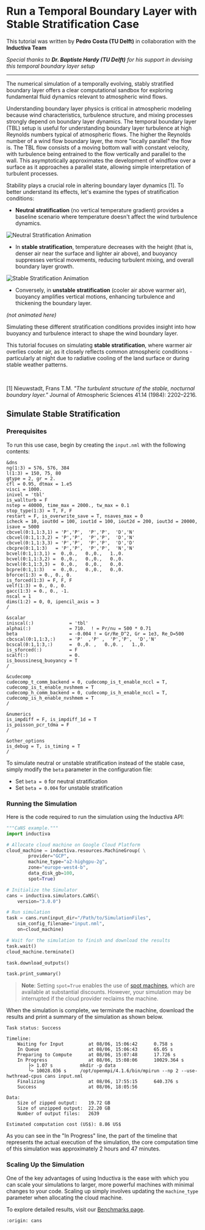 # Run a Temporal Boundary Layer with Stable Stratification Case

This tutorial was written by **Pedro Costa (TU Delft)** in collaboration with the **Inductiva Team**

*Special thanks to **Dr. Baptiste Hardy (TU Delft)** for his support in devising this temporal boundary layer setup*

---

The numerical simulation of a temporally evolving, stably stratified boundary
layer offers a clear computational sandbox for exploring fundamental fluid
dynamics relevant to atmospheric wind flows.

Understanding boundary layer physics is critical in atmospheric modeling because wind characteristics, turbulence structure, 
and mixing processes strongly depend on boundary layer dynamics. The temporal boundary layer (TBL) setup is useful for understanding
boundary layer turbulence at high Reynolds numbers typical of atmospheric flows. The higher the Reynolds number 
of a wind flow boundary layer, the more "locally parallel" the flow is. The TBL flow consists of a moving bottom wall with 
constant velocity, with turbulence being entrained to the flow vertically and parallel to the wall. This asymptotically approximates 
the development of windflow over a surface as it approaches a parallel state, allowing simple interpretation of turbulent processes.

Stability plays a crucial role in altering boundary layer dynamics [1]. To better understand its effects, let's examine the types of stratification conditions:

- **Neutral stratification** (no vertical temperature gradient) provides a baseline scenario where temperature doesn't affect the wind turbulence dynamics.

<img src="_static/tempField_neutralTDBL.gif" alt="Neutral Stratification Animation"/>

- In **stable stratification**, temperature decreases with the height (that is, denser air near the surface and lighter air above), and buoyancy suppresses vertical movements, reducing turbulent mixing, and overall boundary layer growth.

<img src="_static/tempField_stableTDBL.gif" alt="Stable Stratification Animation"/>

- Conversely, in **unstable stratification** (cooler air above warmer air), buoyancy amplifies vertical motions, enhancing turbulence and thickening the boundary layer.

*(not animated here)*

Simulating these different stratification conditions provides insight into how buoyancy and turbulence interact to shape the wind boundary layer.

This tutorial focuses on simulating **stable stratification**, where warmer air overlies cooler air, as it closely reflects common atmospheric conditions - particularly at night due to radiative cooling of the land surface or during stable weather patterns.

<br>

[1] Nieuwstadt, Frans T.M. *"The turbulent structure of the stable, nocturnal boundary layer."* Journal of Atmospheric Sciences 41.14 (1984): 2202–2216.

## Simulate Stable Stratification

### Prerequisites
To run this use case, begin by creating the `input.nml` with the
following contents:

```
&dns
ng(1:3) = 576, 576, 384
l(1:3) = 150, 75, 80
gtype = 2, gr = 2.
cfl = 0.95, dtmax = 1.e5
visci = 1000.
inivel = 'tbl'
is_wallturb = F
nstep = 40000, time_max = 2000., tw_max = 0.1
stop_type(1:3) = T, F, F
restart = F, is_overwrite_save = T, nsaves_max = 0
icheck = 10, iout0d = 100, iout1d = 100, iout2d = 200, iout3d = 20000, isave = 5000
cbcvel(0:1,1:3,1) = 'P','P',  'P','P',  'D','N'
cbcvel(0:1,1:3,2) = 'P','P',  'P','P',  'D','N'
cbcvel(0:1,1:3,3) = 'P','P',  'P','P',  'D','D'
cbcpre(0:1,1:3)   = 'P','P',  'P','P',  'N','N'
bcvel(0:1,1:3,1) =  0.,0.,   0.,0.,   1.,0.
bcvel(0:1,1:3,2) =  0.,0.,   0.,0.,   0.,0.
bcvel(0:1,1:3,3) =  0.,0.,   0.,0.,   0.,0.
bcpre(0:1,1:3)   =  0.,0.,   0.,0.,   0.,0.
bforce(1:3) = 0., 0., 0.
is_forced(1:3) = F, F, F
velf(1:3) = 0., 0., 0.
gacc(1:3) = 0., 0., -1.
nscal = 1
dims(1:2) = 0, 0, ipencil_axis = 3
/

&scalar
iniscal(:)             = 'tbl'
alphai(:)              = 710.  ! = Pr/nu = 500 * 0.71
beta                   = -0.004 ! = Gr/Re_D^2, Gr = 1e3, Re_D=500
cbcscal(0:1,1:3,:)     = 'P'  ,'P' ,  'P','P',  'D','N'
bcscal(0:1,1:3,:)      =  0.,0. ,   0.,0. ,   1.,0.
is_sforced(:)          = F
scalf(:)               = 0.
is_boussinesq_buoyancy = T
/

&cudecomp
cudecomp_t_comm_backend = 0, cudecomp_is_t_enable_nccl = T, cudecomp_is_t_enable_nvshmem = T
cudecomp_h_comm_backend = 0, cudecomp_is_h_enable_nccl = T, cudecomp_is_h_enable_nvshmem = T
/

&numerics
is_impdiff = F, is_impdiff_1d = T
is_poisson_pcr_tdma = F
/

&other_options
is_debug = T, is_timing = T
/
```

To simulate neutral or unstable stratification instead of the stable case, simply modify the `beta` parameter in the configuration file:
- Set `beta = 0` for neutral stratification
- Set `beta = 0.004` for unstable stratification

### Running the Simulation
Here is the code required to run the simulation using the Inductiva API:

```python
"""CaNS example."""
import inductiva

# Allocate cloud machine on Google Cloud Platform
cloud_machine = inductiva.resources.MachineGroup( \
        provider="GCP",
        machine_type="a2-highgpu-2g",
        zone="europe-west4-b",
        data_disk_gb=100,
        spot=True)

# Initialize the Simulator
cans = inductiva.simulators.CaNS(\
    version="3.0.0")

# Run simulation
task = cans.run(input_dir="/Path/to/SimulationFiles",
    sim_config_filename="input.nml",
    on=cloud_machine)

# Wait for the simulation to finish and download the results
task.wait()
cloud_machine.terminate()

task.download_outputs()

task.print_summary()

```

> **Note**: Setting `spot=True` enables the use of [spot machines](../how-it-works/machines/spot-machines.md), which are available at substantial discounts. 
> However, your simulation may be interrupted if the cloud provider reclaims the machine.

When the simulation is complete, we terminate the machine, download the results and print a summary of the simulation as shown below.

```
Task status: Success

Timeline:
	Waiting for Input         at 08/06, 15:06:42      0.758 s
	In Queue                  at 08/06, 15:06:43      65.05 s
	Preparing to Compute      at 08/06, 15:07:48      17.726 s
	In Progress               at 08/06, 15:08:06      10029.364 s
		├> 1.07 s          mkdir -p data
		└> 10028.036 s     /opt/openmpi/4.1.6/bin/mpirun --np 2 --use-hwthread-cpus cans input.nml
	Finalizing                at 08/06, 17:55:15      640.376 s
	Success                   at 08/06, 18:05:56      

Data:
	Size of zipped output:    19.72 GB
	Size of unzipped output:  22.20 GB
	Number of output files:   2639

Estimated computation cost (US$): 8.86 US$
```

As you can see in the "In Progress" line, the part of the timeline that
represents the actual execution of the simulation, 
the core computation time of this simulation was approximately 2 hours and 47 minutes.

### Scaling Up the Simulation
One of the key advantages of using Inductiva is the ease with which you can scale your simulations to larger, 
more powerful machines with minimal changes to your code. Scaling up simply involves updating the 
`machine_type` parameter when allocating the cloud machine.

To explore detailed results, visit our [Benchmarks page](benchmarks).

```{banner_small}
:origin: cans
```